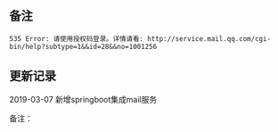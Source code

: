 ## 备注

```
535 Error: 请使用授权码登录。详情请看: http://service.mail.qq.com/cgi-bin/help?subtype=1&&id=28&&no=1001256

```





## 更新记录

2019-03-07   新增springboot集成mail服务









备注：